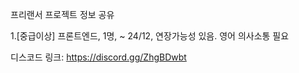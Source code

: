 
프리랜서 프로젝트 정보 공유
  
1.[중급이상] 프론트엔드, 1명, ~ 24/12, 연장가능성 있음. 영어 의사소통 필요 


디스코드 링크: https://discord.gg/ZhgBDwbt



<!---
northeast099/northeast099 is a ✨ special ✨ repository because its `README.md` (this file) appears on your GitHub profile.
You can click the Preview link to take a look at your changes.


- 👋 Hi, I’m @northeast099
- 👀 I’m interested in ...
- 🌱 I’m currently learning ...
- 💞️ I’m looking to collaborate on ...
- 📫 How to reach me ...
- 😄 Pronouns: ...
- ⚡ Fun fact: ...

--->
